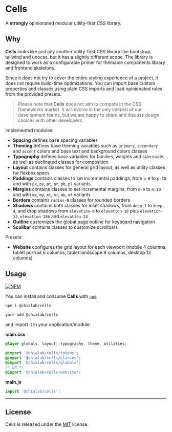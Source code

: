 # Cells

A **strongly** opinionated modular utility-first CSS library.

## Why

**Cells** looks like just any another utility-first CSS library like bootstrap, tailwind and unocss, but it has a slightly different scope. The library is designed to work as a configurable primer for themable components library and frontend skeletons.

Since it does not try to cover the entire styling experience of a project, it does not require build-time optimizations. You can import base custom properties and classes using plain CSS imports and load opinionated rules from the provided presets.

> Please note that **Cells** does not aim to compete in the CSS frameworks market. It will evolve in the only interest of our development teams, but we are happy to share and discuss design choices with other developers.

Implemented modules:

* **Spacing** defines base spacing variables
* **Theming** defines base theming variables such as `primary`, `secondary` and `accent` colors and base text and background colors classes
* **Typography** defines base variables for families, weights and size scale, as well as declinated classes for composition
* **Layout** contains classes for general grid layout, as well as utility classes for flexbox specs
* **Paddings** contains classes to set incremental paddings, from `p-0` to `p-10` and with `px`, `py`, `pt`, `pr`, `pb`, `pl` variants
* **Margins** contains classes to set incremental margins, from `m-0` to `m-10` and with `mx`, `my`, `mt`, `mr`, `mb`, `ml` variants
* **Borders** contains `radius-N` classes for rounded borders
* **Shadows** contains both classes for inset shadows, from `deep-1` to `deep-4`, and drop shadows from `elevation-0` to `elevation-10` plus `elevation-12`, `elevation-186` and `elevation-24`
* **Outline** customizes the global page outline for keyboard navigation
* **Scollbar** contains classes to customize scrollbars

Presets:

* **Website** configures the grid layout for each viewport (mobile 4 columns, tablet portrait 6 columns, tablet landscape 8 columns, desktop 12 columns)

## Usage

[![NPM](https://img.shields.io/npm/v/@chialab/cells.svg)](https://www.npmjs.com/package/@chialab/cells)

You can install and consume **Cells** with [`npm`](https://www.npmjs.com/):

```sh
npm i @chialab/cells
```

```sh
yarn add @chialab/cells
```

and import it in your application/module:

**main.css**
```css
@layer globals, layout, typography, theme, utilities;

@import '@chialab/cells/tokens';
@import '@chialab/cells/classes';
@import '@chialab/cells/globals';
/* OR */
@import '@chialab/cells/website';
```

**main.js**
```js
import '@chialab/cells';
```

---

## License

Cells is released under the [MIT](https://github.com/chialab/cells/blob/main/LICENSE) license.
